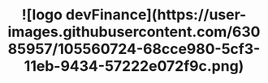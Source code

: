 <h1 align="center"> ![logo devFinance](https://user-images.githubusercontent.com/63085957/105560724-68cce980-5cf3-11eb-9434-57222e072f9c.png)  </h1>
